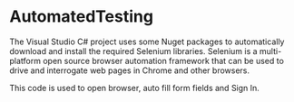 # AutomatedTesting

The Visual Studio C# project uses some Nuget packages to automatically download and install the required Selenium libraries. 
Selenium is a multi-platform open source browser automation framework that can be used to drive and interrogate web pages in Chrome and other browsers.

This code is used to open browser, auto fill form fields and Sign In.
